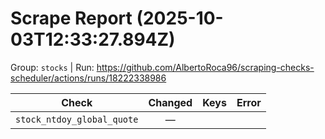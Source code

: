 # Scrape Report (2025-10-03T12:33:27.894Z)

Group: `stocks`  |  Run: https://github.com/AlbertoRoca96/scraping-checks-scheduler/actions/runs/18222338986

| Check | Changed | Keys | Error |
|---|:---:|:--|:--|
| `stock_ntdoy_global_quote` | — |  |  |
